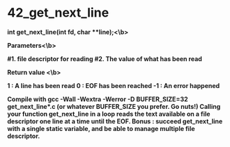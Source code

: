 # 42_get_next_line

<b>int get_next_line(int fd, char **line);<\b>

<b>Parameters<\b>
  
#1. file descriptor for reading
#2. The value of what has been read

<b>Return value <\b>
  
1 : A line has been read
0 : EOF has been reached
-1 : An error happened

Compile with gcc -Wall -Wextra -Werror -D BUFFER_SIZE=32 get_next_line*.c (or whatever BUFFER_SIZE you prefer. Go nuts!)
Calling your function get_next_line in a loop reads the text available on a file descriptor one line at a time until the EOF.
Bonus : succeed get_next_line with a single static variable, and be able to manage multiple file descriptor.
